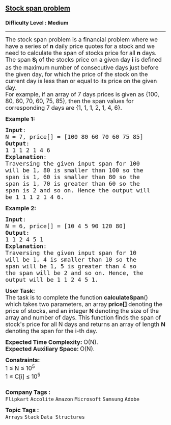 <h2><a href="https://practice.geeksforgeeks.org/problems/stock-span-problem-1587115621/1?page=2&sprint=a663236c31453b969852f9ea22507634&sortBy=submissions">Stock span problem</a></h2><h3>Difficulty Level : Medium</h3><hr><div class="problems_problem_content__Xm_eO"><p><span style="font-size:18px">The stock span problem is a financial problem where we have a series of <strong>n</strong> daily price quotes for a stock and we need to calculate the span of stocks price for all <strong>n</strong> days.&nbsp;<br>
The span <strong>S<sub>i</sub></strong> of the stocks price on a given day <strong>i</strong> is defined as the maximum number of consecutive days just before the given day, for which the price of the stock on the current day is less than or equal to its price on the given day.<br>
For example, if an array of 7 days prices is given as {100, 80, 60, 70, 60, 75, 85}, then the span values for corresponding 7 days are {1, 1, 1, 2, 1, 4, 6}.</span></p>

<p><span style="font-size:18px"><strong>Example 1:</strong></span></p>

<pre><span style="font-size:18px"><strong>Input</strong>: 
N = 7, price[] = [100 80 60 70 60 75 85]
<strong>Output</strong>:
1 1 1 2 1 4 6
<strong>Explanation</strong>:
Traversing the given input span for&nbsp;100 
will be 1, 80 is smaller than 100 so the 
span is 1, 60 is smaller than 80 so the 
span is 1, 70 is greater than 60 so the 
span is 2 and so on. Hence the output will 
be 1 1 1 2 1 4 6.
</span></pre>

<p><span style="font-size:18px"><strong>Example 2:</strong></span></p>

<pre><span style="font-size:18px"><strong>Input</strong>: 
N = 6, price[] = [10 4 5 90 120 80]
<strong>Output</strong>:
1 1 2 4 5 1
<strong>Explanation</strong>:
Traversing the given input span for 10 
will be 1, 4 is smaller than 10 so the 
span will be 1, 5 is greater than 4 so 
the span will be 2 and so on. Hence, the 
output will be&nbsp;1 1 2 4 5 1.</span></pre>

<p><span style="font-size:18px"><strong>User Task:</strong><br>
The task is to complete the function&nbsp;<strong>calculateSpan</strong>() which takes two parameters, an array<strong> price[] </strong>denoting the price of stocks, and an integer <strong>N </strong>denoting the size of the array and number of days. This function finds the span of stock's price for all N&nbsp;days and returns an array of length <strong>N</strong> denoting the span for the i-th day.</span></p>

<p><span style="font-size:18px"><strong>Expected Time Complexity:&nbsp;</strong>O(N).<br>
<strong>Expected Auxiliary Space:&nbsp;</strong>O(N).</span></p>

<p><span style="font-size:18px"><strong>Constraints:</strong><br>
1 ≤ N ≤ 10<sup>5</sup><br>
1 ≤ C[i] ≤ 10<sup>5</sup></span></p>

<p><span style="font-size:18px"><img alt="" src="https://contribute.geeksforgeeks.org/wp-content/uploads/Stock_span.png"></span></p>
</div><p><span style=font-size:18px><strong>Company Tags : </strong><br><code>Flipkart</code>&nbsp;<code>Accolite</code>&nbsp;<code>Amazon</code>&nbsp;<code>Microsoft</code>&nbsp;<code>Samsung</code>&nbsp;<code>Adobe</code>&nbsp;<br><p><span style=font-size:18px><strong>Topic Tags : </strong><br><code>Arrays</code>&nbsp;<code>Stack</code>&nbsp;<code>Data Structures</code>&nbsp;